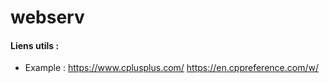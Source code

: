 # webserv

#### Liens utils : 

  - Example : https://www.cplusplus.com/
              https://en.cppreference.com/w/
